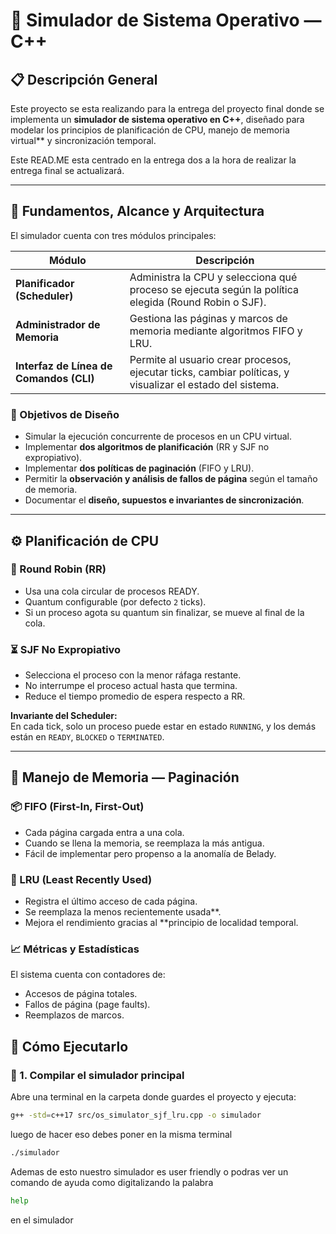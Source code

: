 # 🧠 Simulador de Sistema Operativo — C++

## 📋 Descripción General

Este proyecto se esta realizando para la entrega del proyecto final donde se implementa un **simulador de sistema operativo en C++**, diseñado para modelar los principios de planificación de CPU, manejo de memoria virtual** y sincronización temporal.

Este READ.ME esta centrado en la entrega dos a la hora de realizar la entrega final se actualizará.

---

## 🧩 Fundamentos, Alcance y Arquitectura

El simulador cuenta con tres módulos principales:

| Módulo | Descripción |
|--------|-------------|
| **Planificador (Scheduler)** | Administra la CPU y selecciona qué proceso se ejecuta según la política elegida (Round Robin o SJF). |
| **Administrador de Memoria** | Gestiona las páginas y marcos de memoria mediante algoritmos FIFO y LRU. |
| **Interfaz de Línea de Comandos (CLI)** | Permite al usuario crear procesos, ejecutar ticks, cambiar políticas, y visualizar el estado del sistema. |

### 🎯 Objetivos de Diseño

- Simular la ejecución concurrente de procesos en un CPU virtual.  
- Implementar **dos algoritmos de planificación** (RR y SJF no expropiativo).  
- Implementar **dos políticas de paginación** (FIFO y LRU).  
- Permitir la **observación y análisis de fallos de página** según el tamaño de memoria.  
- Documentar el **diseño, supuestos e invariantes de sincronización**.

---

## ⚙️ Planificación de CPU

### 🔁 Round Robin (RR)
- Usa una cola circular de procesos READY.
- Quantum configurable (por defecto `2` ticks).
- Si un proceso agota su quantum sin finalizar, se mueve al final de la cola.

### ⏳ SJF No Expropiativo
- Selecciona el proceso con la menor ráfaga restante.
- No interrumpe el proceso actual hasta que termina.
- Reduce el tiempo promedio de espera respecto a RR.

**Invariante del Scheduler:**  
En cada tick, solo un proceso puede estar en estado `RUNNING`, y los demás están en `READY`, `BLOCKED` o `TERMINATED`.

---

## 🧠 Manejo de Memoria — Paginación

### 📦 FIFO (First-In, First-Out)
- Cada página cargada entra a una cola.
- Cuando se llena la memoria, se reemplaza la más antigua.
- Fácil de implementar pero propenso a la anomalía de Belady.

### 🔄 LRU (Least Recently Used)
- Registra el último acceso de cada página.
- Se reemplaza la menos recientemente usada**.
- Mejora el rendimiento gracias al **principio de localidad temporal.

### 📈 Métricas y Estadísticas
El sistema cuenta con contadores de:
- Accesos de página totales.
- Fallos de página (page faults).
- Reemplazos de marcos.

## 🚀 Cómo Ejecutarlo

### 🔧 1. Compilar el simulador principal

Abre una terminal en la carpeta donde guardes el  proyecto y ejecuta:

```bash
g++ -std=c++17 src/os_simulator_sjf_lru.cpp -o simulador
```
luego de hacer eso debes poner en la misma terminal 
```bash
./simulador
```
Ademas de esto nuestro simulador es user friendly o podras ver un comando de ayuda como digitalizando la palabra 
```bash
help
```
en el simulador
